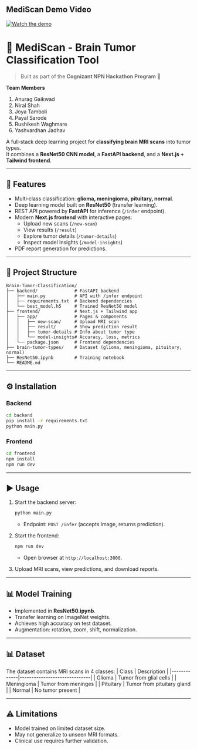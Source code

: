 ## MediScan Demo Video

[![Watch the demo](https://img.youtube.com/vi/eR0oJ0v-PkE/0.jpg)](https://www.youtube.com/watch?v=eR0oJ0v-PkE)


# 🧠 MediScan - Brain Tumor Classification Tool

> Built as part of the **Cognizant NPN Hackathon Program** 🎯

**Team Members**
1. Anurag Gaikwad
2. Niral Shah
3. Joya Tamboli
4. Payal Sarode
5. Rushikesh Waghmare
6. Yashvardhan Jadhav 

A full‑stack deep learning project for **classifying brain MRI scans** into tumor types.  
It combines a **ResNet50 CNN model**, a **FastAPI backend**, and a **Next.js + Tailwind frontend**.

---

## 🚀 Features
- Multi‑class classification: **glioma, meningioma, pituitary, normal**.
- Deep learning model built on **ResNet50** (transfer learning).
- REST API powered by **FastAPI** for inference (`/infer` endpoint).
- Modern **Next.js frontend** with interactive pages:
  - Upload new scans (`/new-scan`)
  - View results (`/result`)
  - Explore tumor details (`/tumor-details`)
  - Inspect model insights (`/model-insights`)
- PDF report generation for predictions.

---

## 📂 Project Structure
```
Brain-Tumor-Classification/
├── backend/              # FastAPI backend
│   ├── main.py           # API with /infer endpoint
│   ├── requirements.txt  # Backend dependencies
│   └── best_model.h5     # Trained ResNet50 model
├── frontend/             # Next.js + Tailwind app
│   ├── app/              # Pages & components
│   │   ├── new-scan/     # Upload MRI scan
│   │   ├── result/       # Show prediction result
│   │   ├── tumor-details # Info about tumor type
│   │   └── model-insights# Accuracy, loss, metrics
│   └── package.json      # Frontend dependencies
├── brain-tumor-types/    # Dataset (glioma, meningioma, pituitary, normal)
├── ResNet50.ipynb        # Training notebook
└── README.md
```

---

## ⚙️ Installation

### Backend
```bash
cd backend
pip install -r requirements.txt
python main.py
```

### Frontend
```bash
cd frontend
npm install
npm run dev
```

---

## ▶️ Usage

1. Start the backend server:
   ```bash
   python main.py 
   ```
   - Endpoint: `POST /infer` (accepts image, returns prediction).

2. Start the frontend:
   ```bash
   npm run dev
   ```
   - Open browser at `http://localhost:3000`.

3. Upload MRI scans, view predictions, and download reports.

---

## 📊 Model Training
- Implemented in **ResNet50.ipynb**.
- Transfer learning on ImageNet weights.
- Achieves high accuracy on test dataset.
- Augmentation: rotation, zoom, shift, normalization.

---

## 📊 Dataset
The dataset contains MRI scans in 4 classes:
| Class       | Description                  |
|-------------|------------------------------|
| Glioma      | Tumor from glial cells       |
| Meningioma  | Tumor from meninges          |
| Pituitary   | Tumor from pituitary gland   |
| Normal      | No tumor present             |

---

## ⚠️ Limitations
- Model trained on limited dataset size.
- May not generalize to unseen MRI formats.
- Clinical use requires further validation.
